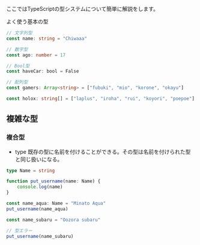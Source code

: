 ここではTypeScriptの型システムについて簡単に解説をします。

よく使う基本の型
```ts
// 文字列型
const name: string = "Chiwaaa"

// 数字型
const ago: number = 17

// Bool型
const haveCar: bool = False

// 配列型
const gamers: Array<string> = ["fubuki", "mio", "korone", "okayu"]

const holox: string[] = ["laplus", "iroha", "rui", "koyori", "poepoe"]
```

## 複雑な型

### 複合型

- type
既存の型に名前を付けることができる。その型は名前を付けられた型と同じ扱いになる。

```ts
type Name = string

function put_username(name: Name) {
    console.log(name)
}

const name_aqua: Name = "Minato Aqua"
put_username(name_aqua)

const name_subaru = "Oozora subaru"

// 型エラー
put_username(name_subaru)
```